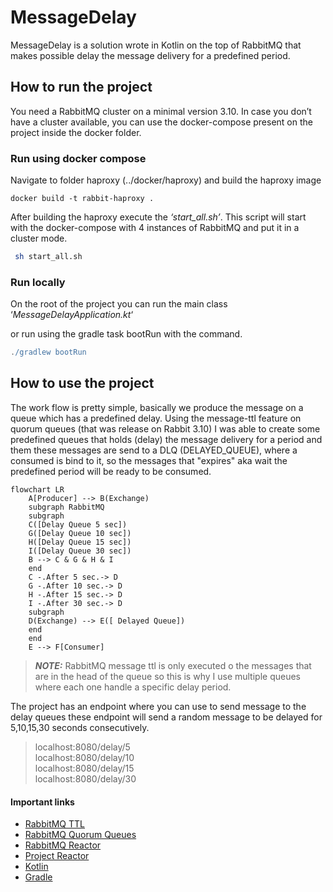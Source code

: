 # MessageDelay #

MessageDelay is a solution wrote in Kotlin on the top of RabbitMQ that makes possible delay the message delivery for a 
predefined period.

## How to run the project ##

You need a RabbitMQ cluster on a minimal version 3.10. In case you don’t have a cluster available, you can use the 
docker-compose present on the project inside the docker folder.

### Run using docker compose ###

Navigate to folder haproxy (../docker/haproxy) and build the haproxy image

```docker
docker build -t rabbit-haproxy .
```

After building the haproxy execute the *‘start_all.sh’*. This script will start with the docker-compose with 4 instances
of RabbitMQ and put it in a cluster mode.

```bash
 sh start_all.sh
```

### Run locally ###

On the root of the project you can run the main class ‘*MessageDelayApplication.kt*‘

or run using the gradle task bootRun with the command.

```gradle
./gradlew bootRun
```

## How to use the project ##

The work flow is pretty simple, basically we produce the message on a queue which has a predefined delay.
Using the message-ttl feature on quorum queues (that was release on Rabbit 3.10) I was able to create some predefined 
queues that holds (delay) the message delivery for a period and them these messages are send to a DLQ (DELAYED_QUEUE),
where a consumed is bind to it, so the messages that "expires" aka wait the predefined period will be ready to be consumed.

```mermaid
flowchart LR
    A[Producer] --> B(Exchange)
    subgraph RabbitMQ
    subgraph  
    C([Delay Queue 5 sec])
    G([Delay Queue 10 sec])
    H([Delay Queue 15 sec])
    I([Delay Queue 30 sec])
    B --> C & G & H & I
    end
    C -.After 5 sec.-> D
    G -.After 10 sec.-> D
    H -.After 15 sec.-> D
    I -.After 30 sec.-> D
    subgraph  
    D(Exchange) --> E([ Delayed Queue])
    end
    end
    E --> F[Consumer]
```
> **_NOTE:_** RabbitMQ message ttl is only executed o the messages that are in the head of the queue so this is why I 
> use multiple queues where each one handle a specific delay period.

The project has an endpoint where you can use to send message to the delay queues these endpoint will send a random 
message to be delayed for 5,10,15,30 seconds consecutively.
> localhost:8080/delay/5 </br>
> localhost:8080/delay/10 </br>
> localhost:8080/delay/15 </br>
> localhost:8080/delay/30 </br>

#### Important links ####
* [RabbitMQ TTL](https://www.rabbitmq.com/ttl.html) 
* [RabbitMQ Quorum Queues](https://www.rabbitmq.com/quorum-queues.html)
* [RabbitMQ Reactor](https://projectreactor.io/docs/rabbitmq/snapshot/reference/)
* [Project Reactor](https://projectreactor.io/)
* [Kotlin](https://kotlinlang.org/)
* [Gradle](https://gradle.org/)
